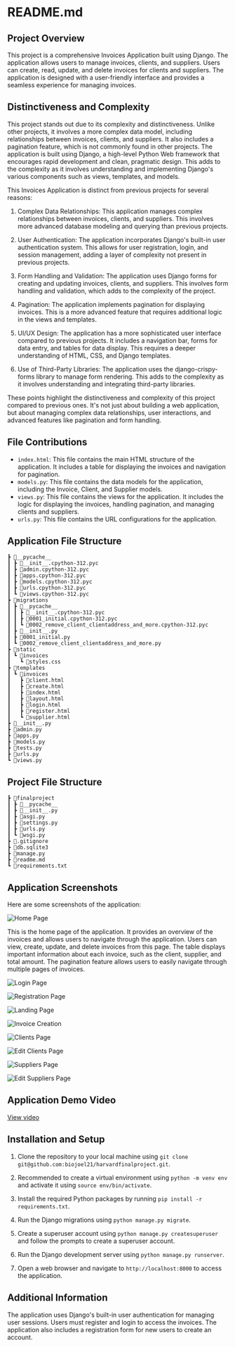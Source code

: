 # README.md

## Project Overview

This project is a comprehensive Invoices Application built using Django. The application allows users to manage invoices, clients, and suppliers. Users can create, read, update, and delete invoices for clients and suppliers. The application is designed with a user-friendly interface and provides a seamless experience for managing invoices.

## Distinctiveness and Complexity

This project stands out due to its complexity and distinctiveness. Unlike other projects, it involves a more complex data model, including relationships between invoices, clients, and suppliers. It also includes a pagination feature, which is not commonly found in other projects. The application is built using Django, a high-level Python Web framework that encourages rapid development and clean, pragmatic design. This adds to the complexity as it involves understanding and implementing Django's various components such as views, templates, and models.

This Invoices Application is distinct from previous projects for several reasons:

1. Complex Data Relationships: This application manages complex relationships between invoices, clients, and suppliers. This involves more advanced database modeling and querying than previous projects.

2. User Authentication: The application incorporates Django's built-in user authentication system. This allows for user registration, login, and session management, adding a layer of complexity not present in previous projects.

3. Form Handling and Validation: The application uses Django forms for creating and updating invoices, clients, and suppliers. This involves form handling and validation, which adds to the complexity of the project.

4. Pagination: The application implements pagination for displaying invoices. This is a more advanced feature that requires additional logic in the views and templates.

5. UI/UX Design: The application has a more sophisticated user interface compared to previous projects. It includes a navigation bar, forms for data entry, and tables for data display. This requires a deeper understanding of HTML, CSS, and Django templates.

6. Use of Third-Party Libraries: The application uses the django-crispy-forms library to manage form rendering. This adds to the complexity as it involves understanding and integrating third-party libraries.

These points highlight the distinctiveness and complexity of this project compared to previous ones. It's not just about building a web application, but about managing complex data relationships, user interactions, and advanced features like pagination and form handling.

## File Contributions

- `index.html`: This file contains the main HTML structure of the application. It includes a table for displaying the invoices and navigation for pagination.
- `models.py`: This file contains the data models for the application, including the Invoice, Client, and Supplier models.
- `views.py`: This file contains the views for the application. It includes the logic for displaying the invoices, handling pagination, and managing clients and suppliers.
- `urls.py`: This file contains the URL configurations for the application.

## Application File Structure
```
┣ 📂__pycache__
┃ ┣ 📜__init__.cpython-312.pyc
┃ ┣ 📜admin.cpython-312.pyc
┃ ┣ 📜apps.cpython-312.pyc
┃ ┣ 📜models.cpython-312.pyc
┃ ┣ 📜urls.cpython-312.pyc
┃ ┗ 📜views.cpython-312.pyc
┣ 📂migrations
┃ ┣ 📂__pycache__
┃ ┃ ┣ 📜__init__.cpython-312.pyc
┃ ┃ ┣ 📜0001_initial.cpython-312.pyc
┃ ┃ ┗ 📜0002_remove_client_clientaddress_and_more.cpython-312.pyc
┃ ┣ 📜__init__.py
┃ ┣ 📜0001_initial.py
┃ ┗ 📜0002_remove_client_clientaddress_and_more.py
┣ 📂static
┃ ┗ 📂invoices
┃   ┗ 📜styles.css
┣ 📂templates
┃ ┗ 📂invoices
┃   ┣ 📜client.html
┃   ┣ 📜create.html
┃   ┣ 📜index.html
┃   ┣ 📜layout.html
┃   ┣ 📜login.html
┃   ┣ 📜register.html
┃   ┗ 📜supplier.html
┣ 📜__init__.py
┣ 📜admin.py
┣ 📜apps.py
┣ 📜models.py
┣ 📜tests.py
┣ 📜urls.py
┗ 📜views.py
```

## Project File Structure
```
┣ 📂finalproject
┃ ┣ 📂__pycache__
┃ ┣ 📜__init__.py
┃ ┣ 📜asgi.py
┃ ┣ 📜settings.py
┃ ┣ 📜urls.py
┃ ┗ 📜wsgi.py
┣ 📜.gitignore
┣ 📜db.sqlite3
┣ 📜manage.py
┣ 📜readme.md
┗ 📜requirements.txt
```

## Application Screenshots

Here are some screenshots of the application:

![Home Page](invoices/static/invoices/images/1_HomePage.png)

This is the home page of the application. It provides an overview of the invoices and allows users to navigate through the application. Users can view, create, update, and delete invoices from this page. The table displays important information about each invoice, such as the client, supplier, and total amount. The pagination feature allows users to easily navigate through multiple pages of invoices.

![Login Page](invoices/static/invoices/images/2_LoginPage.png)

![Registration Page](invoices/static/invoices/images/3_RegistrationPage.png)

![Landing Page](invoices/static/invoices/images/4_LandingPage_Invoices.png)

![Invoice Creation](invoices/static/invoices/images/5_InvoiceCreation.png)

![Clients Page](invoices/static/invoices/images/6_ClientsPage.png)

![Edit Clients Page](invoices/static/invoices/images/6_1_EditClientsPage.png)

![Suppliers Page](invoices/static/invoices/images/7_SuppliersPage.png)

![Edit Suppliers Page](invoices/static/invoices/images/7_1_EditSuppliersPage.png)

## Application Demo Video
[View video](https://youtu.be/iki8RmsgEOI)

## Installation and Setup

1. Clone the repository to your local machine using `git clone git@github.com:biojoel21/harvardfinalproject.git`.

2. Recommended to create a virtual environment using `python -m venv env` and activate it using `source env/bin/activate`.

3. Install the required Python packages by running `pip install -r requirements.txt`.

4. Run the Django migrations using `python manage.py migrate`.

5. Create a superuser account using `python manage.py createsuperuser` and follow the prompts to create a superuser account.

6. Run the Django development server using `python manage.py runserver`.

7. Open a web browser and navigate to `http://localhost:8000` to access the application.

## Additional Information

The application uses Django's built-in user authentication for managing user sessions. Users must register and login to access the invoices. The application also includes a registration form for new users to create an account.